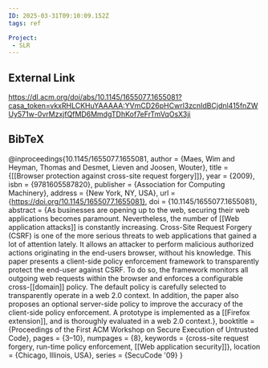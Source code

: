 ```yaml
---
ID: 2025-03-31T09:10:09.152Z
tags: ref

Project:
 - SLR
---
```

## External Link

https://dl.acm.org/doi/abs/10.1145/1655077.1655081?casa_token=vkxRHLCKHuYAAAAA:YVmCD26pHCwrl3zcnIdBCjdnl415fnZWUy571w-0vrMzxjfQfMD6MmdgTDhKof7eFrTmVqOsX3ji

## BibTeX

@inproceedings{10.1145/1655077.1655081, author = {Maes, Wim and Heyman, Thomas and Desmet, Lieven and Joosen, Wouter}, title = {[[Browser protection against cross-site request forgery]]}, year = {2009}, isbn = {9781605587820}, publisher = {Association for Computing Machinery}, address = {New York, NY, USA}, url = {https://doi.org/10.1145/1655077.1655081}, doi = {10.1145/1655077.1655081}, abstract = {As businesses are opening up to the web, securing their web applications becomes paramount. Nevertheless, the number of [[Web application attacks]] is constantly increasing. Cross-Site Request Forgery (CSRF) is one of the more serious threats to web applications that gained a lot of attention lately. It allows an attacker to perform malicious authorized actions originating in the end-users browser, without his knowledge. This paper presents a client-side policy enforcement framework to transparently protect the end-user against CSRF. To do so, the framework monitors all outgoing web requests within the browser and enforces a configurable cross-[[domain]] policy. The default policy is carefully selected to transparently operate in a web 2.0 context. In addition, the paper also proposes an optional server-side policy to improve the accuracy of the client-side policy enforcement. A prototype is implemented as a [[Firefox extension]], and is thoroughly evaluated in a web 2.0 context.}, booktitle = {Proceedings of the First ACM Workshop on Secure Execution of Untrusted Code}, pages = {3–10}, numpages = {8}, keywords = {cross-site request forgery, run-time policy enforcement, [[Web application security]]}, location = {Chicago, Illinois, USA}, series = {SecuCode '09} }
